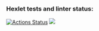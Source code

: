 ### Hexlet tests and linter status:
[![Actions Status](https://github.com/1pancho/frontend-project-44/workflows/hexlet-check/badge.svg)](https://github.com/1pancho/frontend-project-44/actions)
<a href="https://codeclimate.com/github/1pancho/frontend-project-44/maintainability"><img src="https://api.codeclimate.com/v1/badges/57b3aca4e9cbac738da2/maintainability" /></a>
